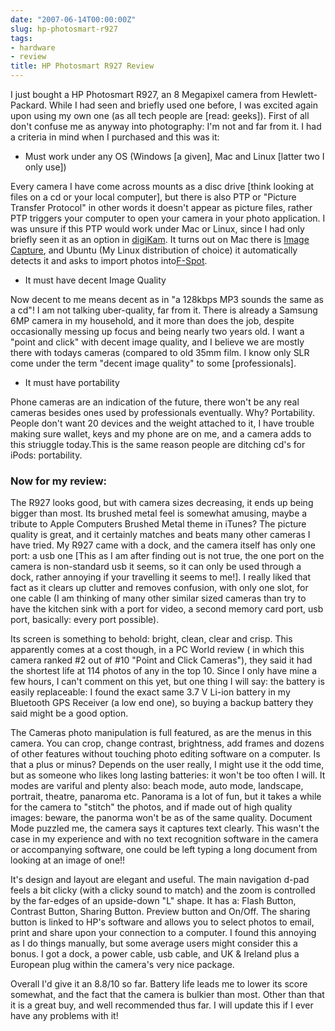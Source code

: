 ```yaml
---
date: "2007-06-14T00:00:00Z"
slug: hp-photosmart-r927
tags:
- hardware
- review
title: HP Photosmart R927 Review
---
```


I just bought a HP Photosmart R927, an 8 Megapixel camera from
Hewlett-Packard. While I had seen and briefly used one before, I was
excited again upon using my own one (as all tech people are [read:
geeks]). First of all don't confuse me as anyway into photography: I'm
not and far from it. I had a criteria in mind when I purchased and this
was it:

-   Must work under any OS (Windows [a given], Mac and Linux [latter two
    I only use])

Every camera I have come across mounts as a disc drive [think looking at
files on a cd or your local computer], but there is also PTP or "Picture
Transfer Protocol" in other words it doesn't appear as picture files,
rather PTP triggers your computer to open your camera in your photo
application. I was unsure if this PTP would work under Mac or Linux,
since I had only briefly seen it as an option in
[digiKam](http://www.digikam.org/). It turns out on Mac there is [Image
Capture](http://www.apple.com/macosx/features/imagecapture/), and Ubuntu
(My Linux distribution of choice) it automatically detects it and asks
to import photos into[F-Spot](http://f-spot.org/).

-   It must have decent Image Quality

Now decent to me means decent as in "a 128kbps MP3 sounds the same as a
cd"! I am not talking uber-quality, far from it. There is already a
Samsung 6MP camera in my household, and it more than does the job,
despite occasionally messing up focus and being nearly two years old. I
want a "point and click" with decent image quality, and I believe we are
mostly there with todays cameras (compared to old 35mm film. I know only
SLR come under the term "decent image quality" to some [professionals].

-   It must have portability

Phone cameras are an indication of the future, there won't be any real
cameras besides ones used by professionals eventually. Why? Portability.
People don't want 20 devices and the weight attached to it, I have
trouble making sure wallet, keys and my phone are on me, and a camera
adds to this striuggle today.This is the same reason people are ditching
cd's for iPods: portability.

### Now for my review:

The R927 looks good, but with camera sizes decreasing, it ends up being
bigger than most. Its brushed metal feel is somewhat amusing, maybe a
tribute to Apple Computers Brushed Metal theme in iTunes? The picture
quality is great, and it certainly matches and beats many other cameras
I have tried. My R927 came with a dock, and the camera itself has only
one port: a usb one [This as I am after finding out is not true, the one
port on the camera is non-standard usb it seems, so it can only be used
through a dock, rather annoying if your travelling it seems to me!]. I
really liked that fact as it clears up clutter and removes confusion,
with only one slot, for one cable (I am thinking of many other similar
sized cameras than try to have the kitchen sink with a port for video, a
second memory card port, usb port, basically: every port possible).

Its screen is something to behold: bright, clean, clear and crisp. This
apparently comes at a cost though, in a PC World review ( in which this
camera ranked \#2 out of \#10 "Point and Click Cameras"), they said it
had the shortest life at 114 photos of any in the top 10. Since I only
have mine a few hours, I can't comment on this yet, but one thing I will
say: the battery is easily replaceable: I found the exact same 3.7 V
Li-ion battery in my Bluetooth GPS Receiver (a low end one), so buying a
backup battery they said might be a good option.  
  
  
  
The Cameras photo manipulation is full featured, as are the menus in
this camera. You can crop, change contrast, brightness, add frames and
dozens of other features without touching photo editing software on a
computer. Is that a plus or minus? Depends on the user really, I might
use it the odd time, but as someone who likes long lasting batteries: it
won't be too often I will. It modes are variful and plenty also: beach
mode, auto mode, landscape, portrait, theatre, panaroma etc. Panorama is
a lot of fun, but it takes a while for the camera to "stitch" the
photos, and if made out of high quality images: beware, the panorma
won't be as of the same quality. Document Mode puzzled me, the camera
says it captures text clearly. This wasn't the case in my experience and
with no text recognition software in the camera or accompanying
software, one could be left typing a long document from looking at an
image of one!!

It's design and layout are elegant and useful. The main navigation d-pad
feels a bit clicky (with a clicky sound to match) and the zoom is
controlled by the far-edges of an upside-down "L" shape. It has a: Flash
Button, Contrast Button, Sharing Button. Preview button and On/Off. The
sharing button is linked to HP's software and allows you to select
photos to email, print and share upon your connection to a computer. I
found this annoying as I do things manually, but some average users
might consider this a bonus. I got a dock, a power cable, usb cable, and
UK & Ireland plus a European plug within the camera's very nice
package.  
  
  
  
Overall I'd give it an 8.8/10 so far. Battery life leads me to lower its
score somewhat, and the fact that the camera is bulkier than most. Other
than that it is a great buy, and well recommended thus far. I will
update this if I ever have any problems with it!